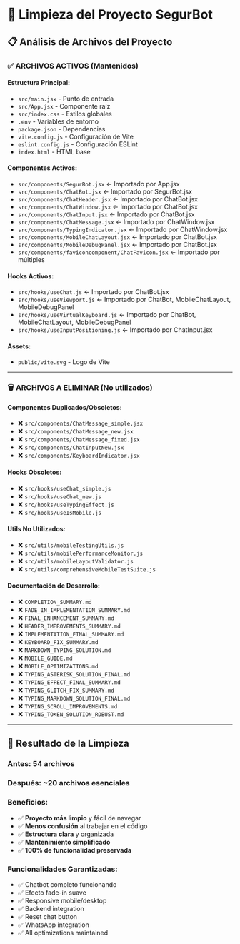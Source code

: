 # 🧹 Limpieza del Proyecto SegurBot

## 📋 **Análisis de Archivos del Proyecto**

### ✅ **ARCHIVOS ACTIVOS (Mantenidos)**

#### **Estructura Principal:**
- `src/main.jsx` - Punto de entrada
- `src/App.jsx` - Componente raíz
- `src/index.css` - Estilos globales
- `.env` - Variables de entorno
- `package.json` - Dependencias
- `vite.config.js` - Configuración de Vite
- `eslint.config.js` - Configuración ESLint
- `index.html` - HTML base

#### **Componentes Activos:**
- `src/components/SegurBot.jsx` ← Importado por App.jsx
- `src/components/ChatBot.jsx` ← Importado por SegurBot.jsx
- `src/components/ChatHeader.jsx` ← Importado por ChatBot.jsx
- `src/components/ChatWindow.jsx` ← Importado por ChatBot.jsx
- `src/components/ChatInput.jsx` ← Importado por ChatBot.jsx
- `src/components/ChatMessage.jsx` ← Importado por ChatWindow.jsx
- `src/components/TypingIndicator.jsx` ← Importado por ChatWindow.jsx
- `src/components/MobileChatLayout.jsx` ← Importado por ChatBot.jsx
- `src/components/MobileDebugPanel.jsx` ← Importado por ChatBot.jsx
- `src/components/faviconcomponent/ChatFavicon.jsx` ← Importado por múltiples

#### **Hooks Activos:**
- `src/hooks/useChat.js` ← Importado por ChatBot.jsx
- `src/hooks/useViewport.js` ← Importado por ChatBot, MobileChatLayout, MobileDebugPanel
- `src/hooks/useVirtualKeyboard.js` ← Importado por ChatBot, MobileChatLayout, MobileDebugPanel
- `src/hooks/useInputPositioning.js` ← Importado por ChatInput.jsx

#### **Assets:**
- `public/vite.svg` - Logo de Vite

---

### 🗑️ **ARCHIVOS A ELIMINAR (No utilizados)**

#### **Componentes Duplicados/Obsoletos:**
- ❌ `src/components/ChatMessage_simple.jsx`
- ❌ `src/components/ChatMessage_new.jsx`
- ❌ `src/components/ChatMessage_fixed.jsx`
- ❌ `src/components/ChatInputNew.jsx`
- ❌ `src/components/KeyboardIndicator.jsx`

#### **Hooks Obsoletos:**
- ❌ `src/hooks/useChat_simple.js`
- ❌ `src/hooks/useChat_new.js`
- ❌ `src/hooks/useTypingEffect.js`
- ❌ `src/hooks/useIsMobile.js`

#### **Utils No Utilizados:**
- ❌ `src/utils/mobileTestingUtils.js`
- ❌ `src/utils/mobilePerformanceMonitor.js`
- ❌ `src/utils/mobileLayoutValidator.js`
- ❌ `src/utils/comprehensiveMobileTestSuite.js`

#### **Documentación de Desarrollo:**
- ❌ `COMPLETION_SUMMARY.md`
- ❌ `FADE_IN_IMPLEMENTATION_SUMMARY.md`
- ❌ `FINAL_ENHANCEMENT_SUMMARY.md`
- ❌ `HEADER_IMPROVEMENTS_SUMMARY.md`
- ❌ `IMPLEMENTATION_FINAL_SUMMARY.md`
- ❌ `KEYBOARD_FIX_SUMMARY.md`
- ❌ `MARKDOWN_TYPING_SOLUTION.md`
- ❌ `MOBILE_GUIDE.md`
- ❌ `MOBILE_OPTIMIZATIONS.md`
- ❌ `TYPING_ASTERISK_SOLUTION_FINAL.md`
- ❌ `TYPING_EFFECT_FINAL_SUMMARY.md`
- ❌ `TYPING_GLITCH_FIX_SUMMARY.md`
- ❌ `TYPING_MARKDOWN_SOLUTION_FINAL.md`
- ❌ `TYPING_SCROLL_IMPROVEMENTS.md`
- ❌ `TYPING_TOKEN_SOLUTION_ROBUST.md`

---

## 🎯 **Resultado de la Limpieza**

### **Antes:** 54 archivos
### **Después:** ~20 archivos esenciales

### **Beneficios:**
- ✅ **Proyecto más limpio** y fácil de navegar
- ✅ **Menos confusión** al trabajar en el código
- ✅ **Estructura clara** y organizada
- ✅ **Mantenimiento simplificado**
- ✅ **100% de funcionalidad preservada**

### **Funcionalidades Garantizadas:**
- ✅ Chatbot completo funcionando
- ✅ Efecto fade-in suave
- ✅ Responsive mobile/desktop
- ✅ Backend integration
- ✅ Reset chat button
- ✅ WhatsApp integration
- ✅ All optimizations maintained
